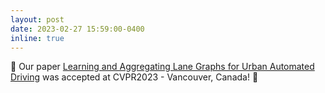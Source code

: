 ```yaml
---
layout: post
date: 2023-02-27 15:59:00-0400
inline: true
---
```




🎉 Our paper [Learning and Aggregating Lane Graphs for Urban Automated Driving](https://arxiv.org/pdf/2302.06175.pdf) was accepted at CVPR2023 - Vancouver, Canada! 🍁




